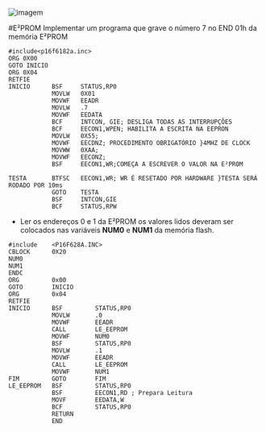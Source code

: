 ![imagem](http://s24.postimg.org/641y0z2yt/Desenho_sem_t_tulo.png)

#E²PROM
Implementar um programa que grave o número 7 no END  01h da memória E²PROM

```assembly
#include<p16f6182a.inc>
ORG 0X00
GOTO INICIO
ORG 0X04
RETFIE
INICIO      BSF     STATUS,RP0
            MOVLW   0X01
            MOVWF   EEADR
            MOVLW   .7
            MOVWF   EEDATA
            BCF     INTCON, GIE; DESLIGA TODAS AS INTERRUPÇÕES
            BCF     EECON1,WPEN; HABILITA A ESCRITA NA EEPRON
            MOVLW   0X55;
            MOVWF   EECDNZ; PROCEDIMENTO OBRIGATÓRIO }4MHZ DE CLOCK
            MOVWW   0XAA;
            MOVWF   EECONZ;
            BSF     EECON1,WR;COMEÇA A ESCREVER O VALOR NA E²PROM
            
TESTA       BTFSC   EECON1,WR; WR É RESETADO POR HARDWARE }TESTA SERÁ RODADO POR 10ms
            GOTO    TESTA
            BSF     INTCON,GIE
            BCF     STATUS,RPW
```

- Ler os endereços 0 e 1 da E²PROM os valores lidos deveram ser colocados nas variáveis **NUM0** e **NUM1** da memória flash.

```assembly
#include    <P16F628A.INC>  
CBLOCK      0X20
NUM0
NUM1
ENDC
ORG         0x00
GOTO        INICIO
ORG         0x04
RETFIE
INICIO      BSF         STATUS,RP0
            MOVLW       .0
            MOVWF       EEADR
            CALL        LE_EEPROM
            MOVWF       NUM0
            BSF         STATUS,RP0
            MOVLW       .1
            MOVWF       EEADR
            CALL        LE_EEPROM
            MOVWF       NUM1
FIM         GOTO        FIM
LE_EEPROM   BSF         STATUS,RP0
            BSF         EECON1,RD ; Prepara Leitura
            MOVF        EEDATA,W
            BCF         STATUS,RP0
            RETURN
            END
```

